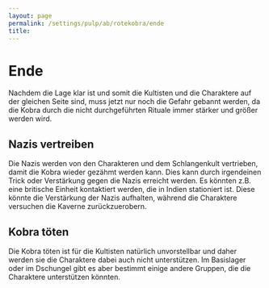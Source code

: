 ```yaml
---
layout: page
permalink: /settings/pulp/ab/rotekobra/ende
title: 
---
```


# Ende

Nachdem die Lage klar ist und somit die Kultisten und die Charaktere auf der gleichen Seite sind, muss jetzt nur noch die Gefahr gebannt werden, da die Kobra durch die nicht durchgeführten Rituale immer stärker und größer werden wird.

## Nazis vertreiben

Die Nazis werden von den Charakteren und dem Schlangenkult vertrieben, damit die Kobra wieder gezähmt werden kann. Dies kann durch irgendeinen Trick oder Verstärkung gegen die Nazis erreicht werden. Es könnten z.B. eine britische Einheit kontaktiert werden, die in Indien stationiert ist. Diese könnte die Verstärkung der Nazis aufhalten, während die Charaktere versuchen die Kaverne zurückzuerobern.

## Kobra töten

Die Kobra töten ist für die Kultisten natürlich unvorstellbar und daher werden sie die Charaktere dabei auch nicht unterstützen. Im Basislager oder im Dschungel gibt es aber bestimmt einige andere Gruppen, die die Charaktere unterstützen könnten.

